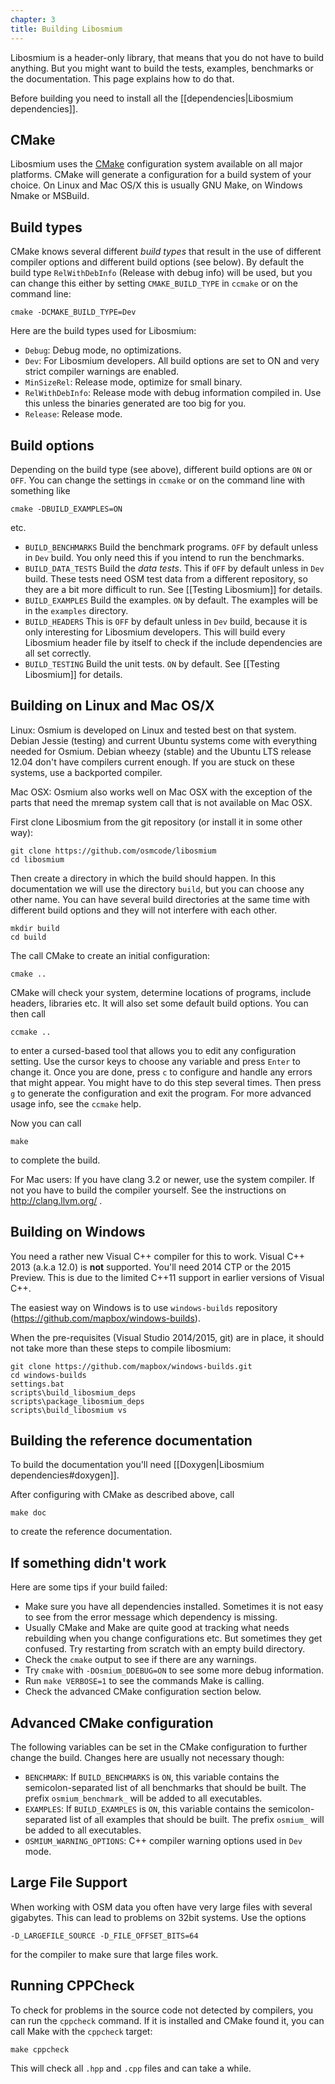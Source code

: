 ```yaml
---
chapter: 3
title: Building Libosmium
---
```


Libosmium is a header-only library, that means that you do not have to build
anything. But you might want to build the tests, examples, benchmarks or the
documentation. This page explains how to do that.

Before building you need to install all the [[dependencies|Libosmium
dependencies]].


## CMake

Libosmium uses the [CMake](http://www.cmake.org/) configuration system
available on all major platforms. CMake will generate a configuration for a
build system of your choice. On Linux and Mac OS/X this is usually GNU Make, on
Windows Nmake or MSBuild.


## Build types

CMake knows several different _build types_ that result in the use of different
compiler options and different build options (see below). By default the build
type `RelWithDebInfo` (Release with debug info) will be used, but you can
change this either by setting `CMAKE_BUILD_TYPE` in `ccmake` or on the command
line:

    cmake -DCMAKE_BUILD_TYPE=Dev

Here are the build types used for Libosmium:

* `Debug`: Debug mode, no optimizations.
* `Dev`: For Libosmium developers. All build options are set to ON and very
  strict compiler warnings are enabled.
* `MinSizeRel`: Release mode, optimize for small binary.
* `RelWithDebInfo`: Release mode with debug information compiled in. Use this
  unless the binaries generated are too big for you.
* `Release`: Release mode.


## Build options

Depending on the build type (see above), different build options are `ON` or
`OFF`. You can change the settings in `ccmake` or on the command line with
something like

    cmake -DBUILD_EXAMPLES=ON

etc.

* `BUILD_BENCHMARKS` Build the benchmark programs. `OFF` by default unless in
  `Dev` build. You only need this if you intend to run the benchmarks.
* `BUILD_DATA_TESTS` Build the _data tests_. This if `OFF` by default unless in
   `Dev` build. These tests need OSM test data from a different repository, so
   they are a bit more difficult to run. See [[Testing Libosmium]] for details.
* `BUILD_EXAMPLES` Build the examples. `ON` by default. The examples will be in the `examples` directory.
* `BUILD_HEADERS` This is `OFF` by default unless in `Dev` build, because it is
   only interesting for Libosmium developers. This will build every Libosmium
   header file by itself to check if the include dependencies are all set
   correctly.
* `BUILD_TESTING` Build the unit tests. `ON` by default. See [[Testing Libosmium]] for details.


## Building on Linux and Mac OS/X

Linux: Osmium is developed on Linux and tested best on that system. Debian
Jessie (testing) and current Ubuntu systems come with everything needed for
Osmium. Debian wheezy (stable) and the Ubuntu LTS release 12.04 don't have
compilers current enough. If you are stuck on these systems, use a backported
compiler.

Mac OSX: Osmium also works well on Mac OSX with the exception of the parts that
need the mremap system call that is not available on Mac OSX.

First clone Libosmium from the git repository (or install it in some other way):

    git clone https://github.com/osmcode/libosmium
    cd libosmium

Then create a directory in which the build should happen. In this documentation
we will use the directory `build`, but you can choose any other name. You can
have several build directories at the same time with different build options
and they will not interfere with each other.

    mkdir build
    cd build

The call CMake to create an initial configuration:

    cmake ..

CMake will check your system, determine locations of programs, include headers,
libraries etc. It will also set some default build options. You can then call

    ccmake ..

to enter a cursed-based tool that allows you to edit any configuration setting.
Use the cursor keys to choose any variable and press `Enter` to change it. Once
you are done, press `c` to configure and handle any errors that might appear.
You might have to do this step several times. Then press `g` to generate the
configuration and exit the program. For more advanced usage info, see the
`ccmake` help.

Now you can call

    make

to complete the build.

For Mac users: If you have clang 3.2 or newer, use the system compiler. If not
you have to build the compiler yourself. See the instructions on
http://clang.llvm.org/ .


## Building on Windows

You need a rather new Visual C++ compiler for this to work. Visual C++ 2013
(a.k.a 12.0) is __not__ supported. You'll need 2014 CTP or the 2015 Preview.
This is due to the limited C++11 support in earlier versions of Visual C++.

The easiest way on Windows is to use `windows-builds` repository
(https://github.com/mapbox/windows-builds).

When the pre-requisites (Visual Studio 2014/2015, git) are in place, it should
not take more than these steps to compile libosmium:
 
```
git clone https://github.com/mapbox/windows-builds.git
cd windows-builds
settings.bat
scripts\build_libosmium_deps
scripts\package_libosmium_deps
scripts\build_libosmium vs
```


## Building the reference documentation

To build the documentation you'll need [[Doxygen|Libosmium
dependencies#doxygen]].

After configuring with CMake as described above, call

    make doc

to create the reference documentation.


## If something didn't work

Here are some tips if your build failed:

* Make sure you have all dependencies installed. Sometimes it is not easy to
  see from the error message which dependency is missing.
* Usually CMake and Make are quite good at tracking what needs rebuilding when
  you change configurations etc. But sometimes they get confused. Try
  restarting from scratch with an empty build directory.
* Check the `cmake` output to see if there are any warnings.
* Try `cmake` with `-DOsmium_DDEBUG=ON` to see some more debug information.
* Run `make VERBOSE=1` to see the commands Make is calling.
* Check the advanced CMake configuration section below.


## Advanced CMake configuration

The following variables can be set in the CMake configuration to further change
the build. Changes here are usually not necessary though:

* `BENCHMARK`: If `BUILD_BENCHMARKS` is `ON`, this variable contains the
  semicolon-separated list of all benchmarks that should be built. The prefix
  `osmium_benchmark_` will be added to all executables.
* `EXAMPLES`: If `BUILD_EXAMPLES` is `ON`, this variable contains the
  semicolon-separated list of all examples that should be built. The prefix
  `osmium_` will be added to all executables.
* `OSMIUM_WARNING_OPTIONS`: C++ compiler warning options used in `Dev` mode.


## Large File Support

When working with OSM data you often have very large files with
several gigabytes. This can lead to problems on 32bit systems.
Use the options

    -D_LARGEFILE_SOURCE -D_FILE_OFFSET_BITS=64

for the compiler to make sure that large files work. 


## Running CPPCheck

To check for problems in the source code not detected by compilers, you can run
the `cppcheck` command. If it is installed and CMake found it, you can call
Make with the `cppcheck` target:

    make cppcheck

This will check all `.hpp` and `.cpp` files and can take a while.

